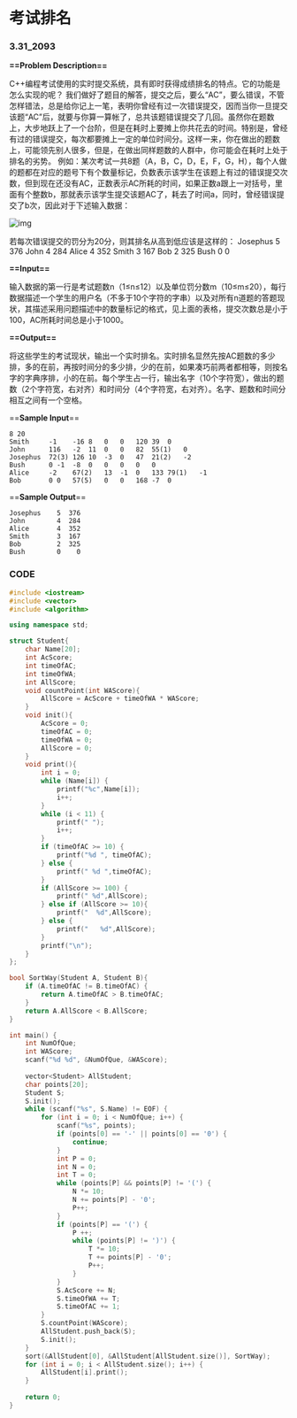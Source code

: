 # 考试排名

### 3.31_2093

**==Problem Description==**

C++编程考试使用的实时提交系统，具有即时获得成绩排名的特点。它的功能是怎么实现的呢？
我们做好了题目的解答，提交之后，要么“AC”，要么错误，不管怎样错法，总是给你记上一笔，表明你曾经有过一次错误提交，因而当你一旦提交该题“AC”后，就要与你算一算帐了，总共该题错误提交了几回。虽然你在题数上，大步地跃上了一个台阶，但是在耗时上要摊上你共花去的时间。特别是，曾经有过的错误提交，每次都要摊上一定的单位时间分。这样一来，你在做出的题数上，可能领先别人很多，但是，在做出同样题数的人群中，你可能会在耗时上处于排名的劣势。
例如：某次考试一共8题（A，B，C，D，E，F，G，H），每个人做的题都在对应的题号下有个数量标记，负数表示该学生在该题上有过的错误提交次数，但到现在还没有AC，正数表示AC所耗的时间，如果正数a跟上一对括号，里面有个整数b，那就表示该学生提交该题AC了，耗去了时间a，同时，曾经错误提交了b次，因此对于下述输入数据：

![img](http://acm.hdu.edu.cn/data/images/C45-1005-1.bmp)

若每次错误提交的罚分为20分，则其排名从高到低应该是这样的：
Josephus 5 376
John 4 284
Alice 4 352
Smith 3 167
Bob 2 325
Bush 0 0

**==Input==**

输入数据的第一行是考试题数n（1≤n≤12）以及单位罚分数m（10≤m≤20），每行数据描述一个学生的用户名（不多于10个字符的字串）以及对所有n道题的答题现状，其描述采用问题描述中的数量标记的格式，见上面的表格，提交次数总是小于100，AC所耗时间总是小于1000。

**==Output==**

将这些学生的考试现状，输出一个实时排名。实时排名显然先按AC题数的多少排，多的在前，再按时间分的多少排，少的在前，如果凑巧前两者都相等，则按名字的字典序排，小的在前。每个学生占一行，输出名字（10个字符宽），做出的题数（2个字符宽，右对齐）和时间分（4个字符宽，右对齐）。名字、题数和时间分相互之间有一个空格。

==**Sample Input**==

```
8 20
Smith	  -1	-16	8	0	0	120	39	0
John	  116	-2	11	0	0	82	55(1)	0
Josephus  72(3)	126	10	-3	0	47	21(2)	-2
Bush	  0	-1	-8	0	0	0	0	0
Alice	  -2	67(2)	13	-1	0	133	79(1)	-1
Bob	      0	0	57(5)	0	0	168	-7	0
```

==**Sample Output**==

```
Josephus    5  376
John        4  284
Alice       4  352
Smith       3  167
Bob         2  325
Bush        0    0
```



### CODE

```cpp
#include <iostream>
#include <vector>
#include <algorithm>

using namespace std;

struct Student{
    char Name[20];
    int AcScore;
    int timeOfAC;
    int timeOfWA;
    int AllScore;
    void countPoint(int WAScore){
        AllScore = AcScore + timeOfWA * WAScore;
    }
    void init(){
        AcScore = 0;
        timeOfAC = 0;
        timeOfWA = 0;
        AllScore = 0;
    }
    void print(){
        int i = 0;
        while (Name[i]) {
            printf("%c",Name[i]);
            i++;
        }
        while (i < 11) {
            printf(" ");
            i++;
        }
        if (timeOfAC >= 10) {
            printf("%d ", timeOfAC);
        } else {
            printf(" %d ",timeOfAC);
        }
        if (AllScore >= 100) {
            printf(" %d",AllScore);
        } else if (AllScore >= 10){
            printf("  %d",AllScore);
        } else {
            printf("   %d",AllScore);
        }
        printf("\n");
    }
};

bool SortWay(Student A, Student B){
    if (A.timeOfAC != B.timeOfAC) {
        return A.timeOfAC > B.timeOfAC;
    }
    return A.AllScore < B.AllScore;
}

int main() {
    int NumOfQue;
    int WAScore;
    scanf("%d %d", &NumOfQue, &WAScore);
    
    vector<Student> AllStudent;
    char points[20];
    Student S;
    S.init();
    while (scanf("%s", S.Name) != EOF) {
        for (int i = 0; i < NumOfQue; i++) {
            scanf("%s", points);
            if (points[0] == '-' || points[0] == '0') {
                continue;
            }
            int P = 0;
            int N = 0;
            int T = 0;
            while (points[P] && points[P] != '(') {
                N *= 10;
                N += points[P] - '0';
                P++;
            }
            if (points[P] == '(') {
                P ++;
                while (points[P] != ')') {
                    T *= 10;
                    T += points[P] - '0';
                    P++;
                }
            }
            S.AcScore += N;
            S.timeOfWA += T;
            S.timeOfAC += 1;
        }
        S.countPoint(WAScore);
        AllStudent.push_back(S);
        S.init();
    }
    sort(&AllStudent[0], &AllStudent[AllStudent.size()], SortWay);
    for (int i = 0; i < AllStudent.size(); i++) {
        AllStudent[i].print();
    }
    
    return 0;
}
```

